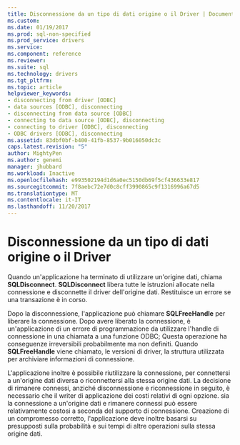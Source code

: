 ```yaml
---
title: Disconnessione da un tipo di dati origine o il Driver | Documenti Microsoft
ms.custom: 
ms.date: 01/19/2017
ms.prod: sql-non-specified
ms.prod_service: drivers
ms.service: 
ms.component: reference
ms.reviewer: 
ms.suite: sql
ms.technology: drivers
ms.tgt_pltfrm: 
ms.topic: article
helpviewer_keywords:
- disconnecting from driver [ODBC]
- data sources [ODBC], disconnecting
- disconnecting from data source [ODBC]
- connecting to data source [ODBC], disconnecting
- connecting to driver [ODBC], disconnecting
- ODBC drivers [ODBC], disconnecting
ms.assetid: 83dbf0bf-b400-41fb-8537-9b016050dc3c
caps.latest.revision: "5"
author: MightyPen
ms.author: genemi
manager: jhubbard
ms.workload: Inactive
ms.openlocfilehash: e993502194d1d6a0ec5150db69f5cf436633e817
ms.sourcegitcommit: 7f8aebc72e7d0c8cff3990865c9f1316996a67d5
ms.translationtype: MT
ms.contentlocale: it-IT
ms.lasthandoff: 11/20/2017
---
```

# <a name="disconnecting-from-a-data-source-or-driver"></a>Disconnessione da un tipo di dati origine o il Driver
Quando un'applicazione ha terminato di utilizzare un'origine dati, chiama **SQLDisconnect**. **SQLDisconnect** libera tutte le istruzioni allocate nella connessione e disconnette il driver dell'origine dati. Restituisce un errore se una transazione è in corso.  
  
 Dopo la disconnessione, l'applicazione può chiamare **SQLFreeHandle** per liberare la connessione. Dopo avere liberato la connessione, è un'applicazione di un errore di programmazione da utilizzare l'handle di connessione in una chiamata a una funzione ODBC; Questa operazione ha conseguenze irreversibili probabilmente ma non definiti. Quando **SQLFreeHandle** viene chiamato, le versioni di driver, la struttura utilizzata per archiviare informazioni di connessione.  
  
 L'applicazione inoltre è possibile riutilizzare la connessione, per connettersi a un'origine dati diversa o riconnettersi alla stessa origine dati. La decisione di rimanere connessi, anziché disconnessione e riconnessione in seguito, è necessario che il writer di applicazione dei costi relativi di ogni opzione. sia la connessione a un'origine dati e rimanere connessi può essere relativamente costosi a seconda del supporto di connessione. Creazione di un compromesso corretto, l'applicazione deve inoltre basarsi su presupposti sulla probabilità e sui tempi di altre operazioni sulla stessa origine dati.
